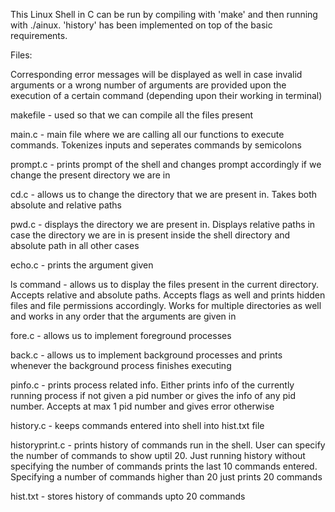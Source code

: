 This Linux Shell in C can be run by compiling with 'make' and then running with ./ainux. 'history' has been implemented on top of the basic requirements.

Files:

Corresponding error messages will be displayed as well in case invalid arguments or a wrong number of arguments are provided upon the execution of a certain command (depending upon their working in terminal)

makefile - used so that we can compile all the files present

main.c - main file where we are calling all our functions to execute commands. Tokenizes inputs and seperates commands by semicolons

prompt.c - prints prompt of the shell and changes prompt accordingly if we change the present directory we are in

cd.c - allows us to change the directory that we are present in. Takes both absolute and relative paths

pwd.c - displays the directory we are present in. Displays relative paths in case the directory we are in is present inside the shell directory and absolute path in all other cases

echo.c - prints the argument given

ls command - allows us to display the files present in the current directory. Accepts relative and absolute paths. Accepts flags as well and prints hidden files and file permissions accordingly. Works for multiple directories as well and works in any order that the arguments are given in

fore.c - allows us to implement foreground processes

back.c - allows us to implement background processes and prints whenever the background process finishes executing

pinfo.c - prints process related info. Either prints info of the currently running process if not given a pid number or gives the info of any pid number. Accepts at max 1 pid number and gives error otherwise

history.c - keeps commands entered into shell into hist.txt file

historyprint.c - prints history of commands run in the shell. User can specify the number of commands to show uptil 20. Just running history without specifying the number of commands prints the last 10 commands entered. Specifying a number of commands higher than 20 just prints 20 commands

hist.txt - stores history of commands upto 20 commands